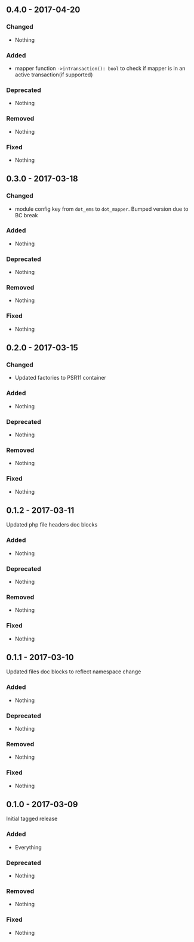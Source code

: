 ## 0.4.0 - 2017-04-20

### Changed
* Nothing

### Added
* mapper function `->inTransaction(): bool` to check if mapper is in an active transaction(if supported)

### Deprecated
* Nothing

### Removed
* Nothing

### Fixed
* Nothing


## 0.3.0 - 2017-03-18

### Changed
* module config key from `dot_ems` to `dot_mapper`. Bumped version due to BC break

### Added
* Nothing

### Deprecated
* Nothing

### Removed
* Nothing

### Fixed
* Nothing


## 0.2.0 - 2017-03-15

### Changed
* Updated factories to PSR11 container

### Added
* Nothing

### Deprecated
* Nothing

### Removed
* Nothing

### Fixed
* Nothing


## 0.1.2 - 2017-03-11

Updated php file headers doc blocks

### Added
* Nothing

### Deprecated
* Nothing

### Removed
* Nothing

### Fixed
* Nothing


## 0.1.1 - 2017-03-10

Updated files doc blocks to reflect namespace change

### Added
* Nothing

### Deprecated
* Nothing

### Removed
* Nothing

### Fixed
* Nothing


## 0.1.0 - 2017-03-09

Initial tagged release

### Added
* Everything

### Deprecated
* Nothing

### Removed
* Nothing

### Fixed
* Nothing
